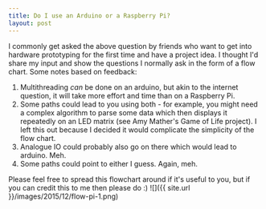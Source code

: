 ```yaml
---
title: Do I use an Arduino or a Raspberry Pi?
layout: post
---
```

I commonly get asked the above question by friends who want to get into hardware prototyping for the first time and have a project idea. I thought I'd share my input and show the questions I normally ask in the form of a flow chart. Some notes based on feedback:

1. Multithreading *can* be done on an arduino, but akin to the internet question, it will take more effort and time than on a Raspberry Pi.
1. Some paths could lead to you using both - for example, you might need a complex algorithm to parse some data which then displays it repeatedly on an LED matrix (see Amy Mather's Game of Life project). I left this out because I decided it would complicate the simplicity of the flow chart.
1. Analogue IO could probably also go on there which would lead to arduino. Meh.
1. Some paths could point to either I guess. Again, meh.

Please feel free to spread this flowchart around if it's useful to you, but if you can credit this to me then please do :)
![]({{ site.url }}/images/2015/12/flow-pi-1.png)